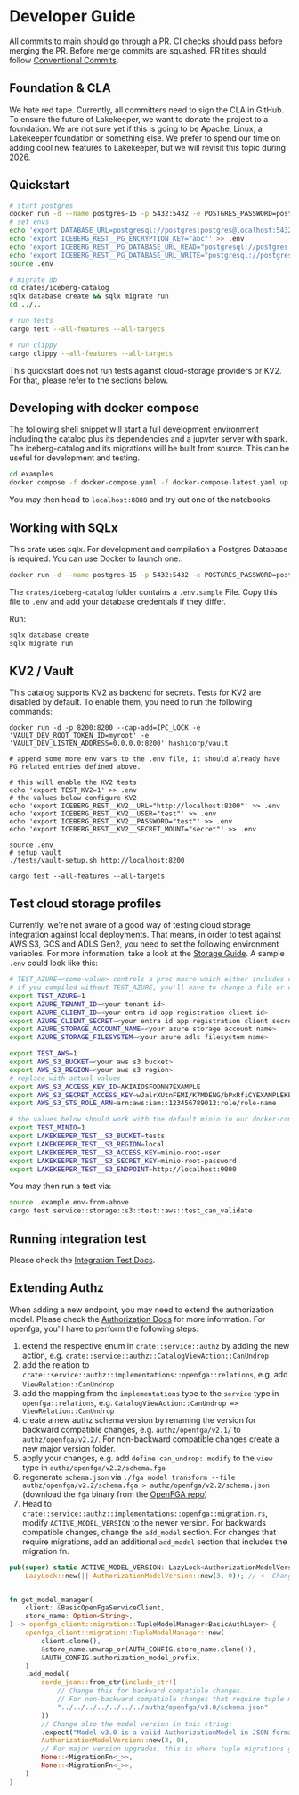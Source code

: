 # Developer Guide

All commits to main should go through a PR. CI checks should pass before merging the PR.
Before merge commits are squashed. PR titles should follow [Conventional Commits](https://www.conventionalcommits.org/en/v1.0.0/).

## Foundation & CLA

We hate red tape. Currently, all committers need to sign the CLA in GitHub. To ensure the future of Lakekeeper, we want to donate the project to a foundation. We are not sure yet if this is going to be Apache, Linux, a Lakekeeper foundation or something else. We prefer to spend our time on adding cool new features to Lakekeeper, but we will revisit this topic during 2026.

## Quickstart

```sh
# start postgres
docker run -d --name postgres-15 -p 5432:5432 -e POSTGRES_PASSWORD=postgres postgres:15
# set envs
echo 'export DATABASE_URL=postgresql://postgres:postgres@localhost:5432/postgres' > .env
echo 'export ICEBERG_REST__PG_ENCRYPTION_KEY="abc"' >> .env
echo 'export ICEBERG_REST__PG_DATABASE_URL_READ="postgresql://postgres:postgres@localhost/postgres"' >> .env
echo 'export ICEBERG_REST__PG_DATABASE_URL_WRITE="postgresql://postgres:postgres@localhost/postgres"' >> .env
source .env

# migrate db
cd crates/iceberg-catalog
sqlx database create && sqlx migrate run
cd ../..

# run tests
cargo test --all-features --all-targets

# run clippy
cargo clippy --all-features --all-targets
```

This quickstart does not run tests against cloud-storage providers or KV2. For that, please refer to the sections below.

## Developing with docker compose

The following shell snippet will start a full development environment including the catalog plus its dependencies and a jupyter server with spark. The iceberg-catalog and its migrations will be built from source. This can be useful for development and testing.

```sh
cd examples
docker compose -f docker-compose.yaml -f docker-compose-latest.yaml up -d --build
```

You may then head to `localhost:8888` and try out one of the notebooks.

## Working with SQLx

This crate uses sqlx. For development and compilation a Postgres Database is required. You can use Docker to launch
one.:

```sh
docker run -d --name postgres-15 -p 5432:5432 -e POSTGRES_PASSWORD=postgres postgres:15
```
The `crates/iceberg-catalog` folder contains a `.env.sample` File.
Copy this file to `.env` and add your database credentials if they differ.

Run:

```sh
sqlx database create
sqlx migrate run
```

## KV2 / Vault

This catalog supports KV2 as backend for secrets. Tests for KV2 are disabled by default. To enable them, you need to run the following commands:

```shell
docker run -d -p 8200:8200 --cap-add=IPC_LOCK -e 'VAULT_DEV_ROOT_TOKEN_ID=myroot' -e 'VAULT_DEV_LISTEN_ADDRESS=0.0.0.0:8200' hashicorp/vault

# append some more env vars to the .env file, it should already have PG related entries defined above.

# this will enable the KV2 tests
echo 'export TEST_KV2=1' >> .env
# the values below configure KV2
echo 'export ICEBERG_REST__KV2__URL="http://localhost:8200"' >> .env
echo 'export ICEBERG_REST__KV2__USER="test"' >> .env
echo 'export ICEBERG_REST__KV2__PASSWORD="test"' >> .env
echo 'export ICEBERG_REST__KV2__SECRET_MOUNT="secret"' >> .env

source .env
# setup vault
./tests/vault-setup.sh http://localhost:8200

cargo test --all-features --all-targets
```

## Test cloud storage profiles

Currently, we're not aware of a good way of testing cloud storage integration against local deployments. That means, in order to test against AWS S3, GCS and ADLS Gen2, you need to set the following environment variables. For more information, take a look at the [Storage Guide](storage.md). A sample `.env` could look like this:

```sh
# TEST_AZURE=<some-value> controls a proc macro which either includes or excludes the azure tests
# if you compiled without TEST_AZURE, you'll have to change a file or do a cargo clean before rerunning tests. The same applies for the TEST_AWS and TEST_MINIO env vars.
export TEST_AZURE=1
export AZURE_TENANT_ID=<your tenant id>
export AZURE_CLIENT_ID=<your entra id app registration client id>
export AZURE_CLIENT_SECRET=<your entra id app registration client secret>
export AZURE_STORAGE_ACCOUNT_NAME=<your azure storage account name>
export AZURE_STORAGE_FILESYSTEM=<your azure adls filesystem name>

export TEST_AWS=1
export AWS_S3_BUCKET=<your aws s3 bucket>
export AWS_S3_REGION=<your aws s3 region>
# replace with actual values
export AWS_S3_ACCESS_KEY_ID=AKIAIOSFODNN7EXAMPLE
export AWS_S3_SECRET_ACCESS_KEY=wJalrXUtnFEMI/K7MDENG/bPxRfiCYEXAMPLEKEY
export AWS_S3_STS_ROLE_ARN=arn:aws:iam::123456789012:role/role-name

# the values below should work with the default minio in our docker-compose
export TEST_MINIO=1
export LAKEKEEPER_TEST__S3_BUCKET=tests
export LAKEKEEPER_TEST__S3_REGION=local
export LAKEKEEPER_TEST__S3_ACCESS_KEY=minio-root-user
export LAKEKEEPER_TEST__S3_SECRET_KEY=minio-root-password
export LAKEKEEPER_TEST__S3_ENDPOINT=http://localhost:9000
```

You may then run a test via:

```sh
source .example.env-from-above
cargo test service::storage::s3::test::aws::test_can_validate
```

## Running integration test

Please check the [Integration Test Docs](https://github.com/lakekeeper/lakekeeper/tree/main/tests).


## Extending Authz

When adding a new endpoint, you may need to extend the authorization model. Please check the [Authorization Docs](./authorization.md) for more information. For openfga, you'll have to perform the following steps:

1. extend the respective enum in `crate::service::authz` by adding the new action, e.g. `crate::service::authz::CatalogViewAction::CanUndrop`
1. add the relation to `crate::service::authz::implementations::openfga::relations`, e.g. add `ViewRelation::CanUndrop`
1. add the mapping from the `implementations` type to the `service` type in `openfga::relations`, e.g. `CatalogViewAction::CanUndrop => ViewRelation::CanUndrop`
1. create a new authz schema version by renaming the version for backward compatible changes, e.g. `authz/openfga/v2.1/` to `authz/openfga/v2.2/`. For non-backward compatible changes create a new major version folder.
1. apply your changes, e.g. add `define can_undrop: modify` to the `view` type in `authz/openfga/v2.2/schema.fga`
1. regenerate `schema.json` via `./fga model transform --file authz/openfga/v2.2/schema.fga > authz/openfga/v2.2/schema.json` (download the `fga` binary from the [OpenFGA repo](https://github.com/openfga/cli/releases/))
1. Head to `crate::service::authz::implementations::openfga::migration.rs`, modify `ACTIVE_MODEL_VERSION` to the newer version. For backwards compatible changes, change the `add_model` section. For changes that require migrations, add an additional `add_model` section that includes the migration fn.

```rust
pub(super) static ACTIVE_MODEL_VERSION: LazyLock<AuthorizationModelVersion> =
    LazyLock::new(|| AuthorizationModelVersion::new(3, 0)); // <- Change this for every change in the model


fn get_model_manager(
    client: &BasicOpenFgaServiceClient,
    store_name: Option<String>,
) -> openfga_client::migration::TupleModelManager<BasicAuthLayer> {
    openfga_client::migration::TupleModelManager::new(
        client.clone(),
        &store_name.unwrap_or(AUTH_CONFIG.store_name.clone()),
        &AUTH_CONFIG.authorization_model_prefix,
    )
    .add_model(
        serde_json::from_str(include_str!(
            // Change this for backward compatible changes.
            // For non-backward compatible changes that require tuple migrations, add another `add_model` call.
            "../../../../../../../authz/openfga/v3.0/schema.json"
        ))
        // Change also the model version in this string:
        .expect("Model v3.0 is a valid AuthorizationModel in JSON format."),
        AuthorizationModelVersion::new(3, 0),
        // For major version upgrades, this is where tuple migrations go.
        None::<MigrationFn<_>>,
        None::<MigrationFn<_>>,
    )
}
```


